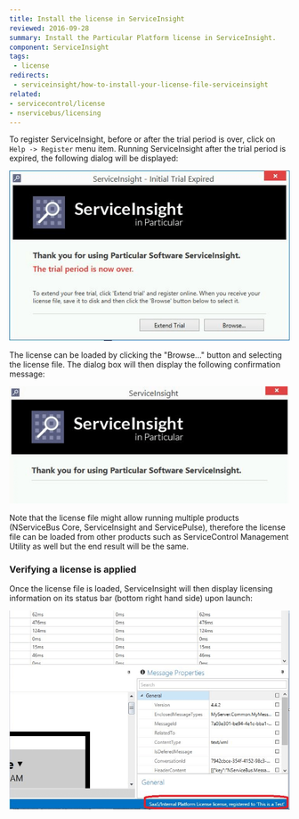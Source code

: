```yaml
---
title: Install the license in ServiceInsight
reviewed: 2016-09-28
summary: Install the Particular Platform license in ServiceInsight.
component: ServiceInsight
tags:
 - license
redirects:
 - serviceinsight/how-to-install-your-license-file-serviceinsight
related:
- servicecontrol/license
- nservicebus/licensing
---
```


To register ServiceInsight, before or after the trial period is over, click on `Help -> Register` menu item. Running ServiceInsight after the trial period is expired, the following dialog will be displayed:

![trial period expiration](images/trial-period-expiration.png)

The license can be loaded by clicking the "Browse..." button and selecting the license file. The dialog box will then display the following confirmation message:

![trial period licensed](images/trial-period-licensed.png)

Note that the license file might allow running multiple products (NServiceBus Core, ServiceInsight and ServicePulse), therefore the license file can be loaded from other products such as ServiceControl Management Utility as well but the end result will be the same.


### Verifying a license is applied

Once the license file is loaded, ServiceInsight will then display licensing information on its status bar (bottom right hand side) upon launch:

![license verified](images/license-verified.png 'width=500')